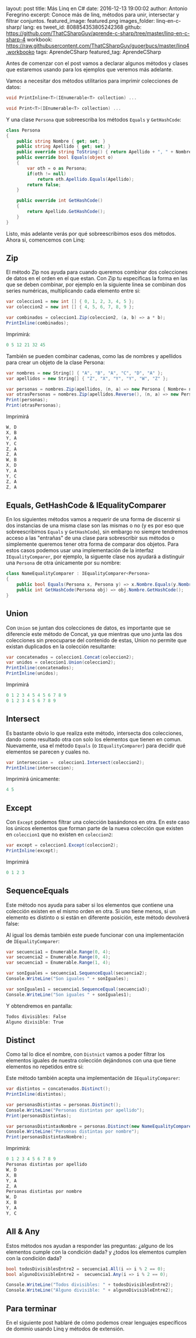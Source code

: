 layout: post
title: Más Linq en C#
date: 2016-12-13 19:00:02
author: Antonio Feregrino
excerpt: Conoce más de linq, métodos para unir, intersectar y filtrar conjuntos.
featured_image: featured.png
images_folder: linq-en-c-sharp/
lang: es
tweet_id: 808854353805242368
github: https://github.com/ThatCSharpGuy/aprende-c-sharp/tree/master/linq-en-c-sharp-4
workbook: https://raw.githubusercontent.com/ThatCSharpGuy/guoerbucs/master/linq4.workbooko
tags: AprendeCSharp
featured_tag: AprendeCSharp

Antes de comenzar con el post vamos a declarar algunos métodos y clases que estaremos usando para los ejemplos que veremos más adelante.  

Vamos a necesitar dos métodos utilitarios para imprimir colecciones de datos:

```csharp  
void PrintInline<T>(IEnumerable<T> collection) ...

void Print<T>(IEnumerable<T> collection) ...
```  

Y una clase `Persona` que sobreescriba los métodos `Equals` y `GetHashCode`:

```csharp  
class Persona 
{
    public string Nombre { get; set; }
    public string Apellido { get; set; }
    public override string ToString() { return Apellido + ", " + Nombre; }
    public override bool Equals(object o)
    { 
        var oth = o as Persona;
        if(oth != null)
            return oth.Apellido.Equals(Apellido);
        return false;
    }

    public override int GetHashCode()
    {
        return Apellido.GetHashCode();
    }
}
```  

Listo, más adelante verás por qué sobreescribimos esos dos métodos. Ahora si, comencemos con Linq:

## Zip  
El método Zip nos ayuda para cuando queremos combinar dos colecciones de datos en el orden en el que estan. Con Zip tu especificas la forma en las que se deben combinar, por ejemplo en la siguiente linea se combinan dos series numéricas, multiplicando cada elemento entre si:

```csharp  
var coleccion1 = new int [] { 0, 1, 2, 3, 4, 5 };
var coleccion2 = new int [] { 4, 5, 6, 7, 8, 9 };

var combinados = coleccion1.Zip(coleccion2, (a, b) => a * b);
PrintInline(combinados);
```  

Imprimirá:

```csharp  
0 5 12 21 32 45 
```  

También se pueden combinar cadenas, como las de nombres y apellidos para crear un objeto de la clase Persona:

```csharp  
var nombres = new String[] { "A", "B", "A", "C", "D", "A" };
var apellidos = new String[] { "Z", "X", "Y", "Y", "W", "Z" };

var personas = nombres.Zip(apellidos, (n, a) => new Persona { Nombre= n, Apellido = a}).OrderBy(p => p.Apellido);
var otrasPersonas = nombres.Zip(apellidos.Reverse(), (n, a) => new Persona { Nombre= n, Apellido = a}).OrderBy(p => p.Apellido);
Print(personas);
Print(otrasPersonas);
```  

Imprimirá 

```csharp  
W, D
X, B
Y, A
Y, C
Z, A
Z, A
W, B
X, D
Y, A
Y, C
Z, A
Z, A
```  

## Equals, GetHashCode & IEqualityComparer
En los siguientes métodos vamos a requerir de una forma de discernir si dos instancias de una misma clase son las mismas o no (y es por eso que sobreescribimos `Equals` y `GetHashCode`), sin embargo no siempre tendremos acceso a las "entrañas" de una clase para sobrescribir sus métodos o simplemente queremos tener otra forma de comparar dos objetos. Para estos casos podemos usar una implementación de la interfaz `IEqualityComparer`, por ejemplo, la siguente clase nos ayudará a distinguir una `Persona` de otra únicamente por su nombre:  

```csharp  
class NameEqualityComparer : IEqualityComparer<Persona>
{
    public bool Equals(Persona x, Persona y) => x.Nombre.Equals(y.Nombre);
    public int GetHashCode(Persona obj) => obj.Nombre.GetHashCode();
}
```  

## Union  
Con `Union` se juntan dos colecciones de datos, es importante que se diferencíe este método de Concat, ya que mientras que uno junta las dos colecciones sin preocuparse del contenido de estas, Union no permite que existan duplicados en la colección resultante:

```csharp  
var concatenados = coleccion1.Concat(coleccion2);
var unidos = coleccion1.Union(coleccion2);
PrintInline(concatenados);
PrintInline(unidos);
``` 

Imprimirá
```csharp  
0 1 2 3 4 5 4 5 6 7 8 9 
0 1 2 3 4 5 6 7 8 9 
```  

## Intersect  
Es bastante obvio lo que realiza este método, intersecta dos colecciones, dando como resultado otra con solo los elementos que tienen en comun. Nuevamente, usa el método `Equals` (o `IEqualityComparer`)  para decidir qué elementos se parecen y cuales no.  

```csharp  
var interseccion =  coleccion1.Intersect(coleccion2);
PrintInline(interseccion);
```  

Imprimirá únicamente:

```csharp  
4 5 
```  

## Except  
Con `Except` podemos filtrar una colección basándonos en otra. En este caso los únicos elementos que forman parte de la nueva colección que existen en `coleccion1` que no existen en `coleccion2`:

```csharp  
var except = coleccion1.Except(coleccion2);
PrintInline(except);
```  

Imprimirá

```csharp  
0 1 2 3 
```  

## SequenceEquals  
Este método nos ayuda para saber si los elementos que contiene una colección existen en el mismo orden en otra. Si uno tiene menos, si un elemento es distinto o si están en diferente posición, este método devolverá false:

Al igual los demás también este puede funcionar con una implementación de `IEqualityComparer`:

```csharp  
var secuencia1 = Enumerable.Range(0, 4);
var secuencia2 = Enumerable.Range(0, 4);
var secuencia3 = Enumerable.Range(1, 4);

var sonIguales = secuencia1.SequenceEqual(secuencia2);
Console.WriteLine("Son iguales " + sonIguales);

var sonIguales1 = secuencia1.SequenceEqual(secuencia3);
Console.WriteLine("Son iguales " + sonIguales1);
```  

Y obtendremos en pantalla:

```csharp  
Todos divisibles: False
Alguno divisible: True
```  

## Distinct  
Como tal lo dice el nombre, con `Distnict` vamos a poder filtrar los elementos iguales de nuestra colección dejándonos con una que tiene elementos no repetidos entre si:

Este método también acepta una implementación de `IEqualityComparer`:

```csharp  
var distintos = concatenados.Distinct();
PrintInline(distintos);

var personasDistintas = personas.Distinct();
Console.WriteLine("Personas distintas por apellido");
Print(personasDistintas);

var personasDistintasNombre = personas.Distinct(new NameEqualityComparer());
Console.WriteLine("Personas distintas por nombre");
Print(personasDistintasNombre);
```  

Imprimirá:

```csharp  
0 1 2 3 4 5 6 7 8 9 
Personas distintas por apellido
W, D
X, B
Y, A
Z, A
Personas distintas por nombre
W, D
X, B
Y, A
Y, C
```  

## All & Any  
Estos métodos nos ayudan a responder las preguntas: ¿alguno de los elementos cumple con la condición dada? y ¿todos los elementos cumplen con la condición dada?  

```csharp  
bool todosDivisiblesEntre2 = secuencia1.All(i => i % 2 == 0);
bool algunoDivisibleEntre2 =  secuencia1.Any(i => i % 2 == 0);

Console.WriteLine("Todos divisibles: " + todosDivisiblesEntre2);
Console.WriteLine("Alguno divisible: " + algunoDivisibleEntre2);
```  

## Para terminar  
En el siguiente post hablaré de cómo podemos crear lenguajes específicos de dominio usando Linq y métodos de extensión.
